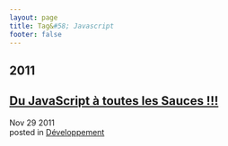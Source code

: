 ```yaml
---
layout: page
title: Tag&#58; Javascript
footer: false
---
```


<div id="blog-archives" class="category">
<h2>2011</h2>

<article>
<h1><a href="/2011/11/29/du-javascript-a-toutes-les-sauces/index.html">Du JavaScript à toutes les Sauces !!!</a></h1>
<time datetime="2011-11-29T00:00:00-06:00" pubdate><span class='month'>Nov</span> <span class='day'>29</span> <span class='year'>2011</span></time>
<footer>
<span class="categories">posted in 
<a href='/categories/développement/'>Développement</a></span>
</footer>
</article>
</div>
